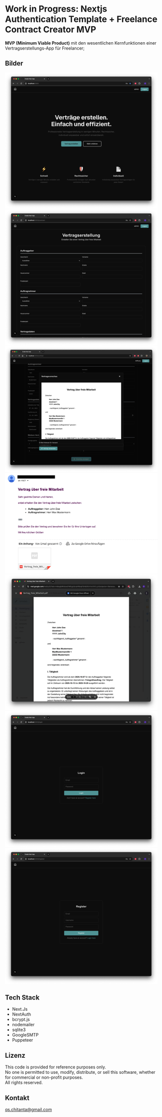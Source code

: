 # Work in Progress: Nextjs Authentication Template + Freelance Contract Creator MVP
**MVP (Minimum Viable Product)** mit den wesentlichen Kernfunktionen einer Vertragserstellungs-App für Freelancer;
## Bilder
![Example Image](public/landingpage.png)
![Example Image](public/contractsetup.png)
![Example Image](public/preview.png)
![Example Image](public/email.png)
![Example Image](public/emailPreview.png)
![Example Image](public/login.png)
![Example Image](public/register.png)
## Tech Stack
- Next.Js
- NextAuth
- bcrypt.js
- nodemailer
- sqlite3
- GoogleSMTP
- Puppeteer

## Lizenz
This code is provided for reference purposes only.  
No one is permitted to use, modify, distribute, or sell this software, whether for commercial or non-profit purposes.  
All rights reserved.

## Kontakt
qs.chitanta@gmail.com


